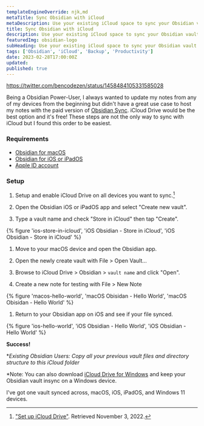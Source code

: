 ```yaml
---
templateEngineOverride: njk,md
metaTitle: Sync Obsidian with iCloud 
metaDescription: Use your existing iCloud space to sync your Obsidian vault across multiple devices.
title: Sync Obsidian with iCloud 
description: Use your existing iCloud space to sync your Obsidian vault across multiple devices.
featuredImg: obsidian-logo
subHeading: Use your existing iCloud space to sync your Obsidian vault across multiple devices.
tags: ['Obsidian', 'iCloud', 'Backup', 'Productivity']
date: 2023-02-28T17:00:00Z
updated:
published: true
---
```


<div class="col-start-3 col-end-9">

https://twitter.com/bencodezen/status/1458484105331585028

Being a Obsidian Power-User, I always wanted to update my notes from any of my devices from the beginning but didn't have a great use case to host my notes with the paid version of [Obsidian Sync](https://obsidian.md/sync). iCloud Drive would be the best option and it's free! These steps are not the only way to sync with iCloud but I found this order to be easiest.

### Requirements
- [Obsidian for macOS](https://obsidian.md/download)
- [Obsidian for iOS or iPadOS](https://apps.apple.com/us/app/obsidian-connected-notes/id1557175442) 
- [Apple ID account](https://appleid.apple.com/)

### Setup

1. Setup and enable iCloud Drive on all devices you want to sync.[^1]

1. Open the Obsidian iOS or iPadOS app and select "Create new vault".

1. Type a vault name and check "Store in iCloud" then tap "Create".

{% figure 'ios-store-in-icloud', 'iOS Obsidian - Store in iCloud', 'iOS Obsidian - Store in iCloud' %}

1. Move to your macOS device and open the Obsidian app.

1. Open the newly create vault with File > Open Vault... 

1. Browse to iCloud Drive > Obsidian > `vault name` and click "Open".

1. Create a new note for testing with File > New Note

{% figure 'macos-hello-world', 'macOS Obisidan - Hello World', 'macOS Obisidan - Hello World' %}

1. Return to your Obsidian app on iOS and see if your file synced.

{% figure 'ios-hello-world', 'iOS Obsidian - Hello World', 'iOS Obsidian - Hello World' %}

**Success!**

**Existing Obsidian Users: Copy all your previous vault files and directory structure to this iCloud folder*

*Note: You can also download [iCloud Drive for Windows](https://support.apple.com/en-us/HT204283) and keep your Obsidian vault insync on a Windows device.

I've got one vault synced across, macOS, iOS, iPadOS, and Windows 11 devices.

[^1]: ["Set up iCloud Drive"](https://support.apple.com/en-us/HT204025). Retrieved November 3, 2022.

</div>